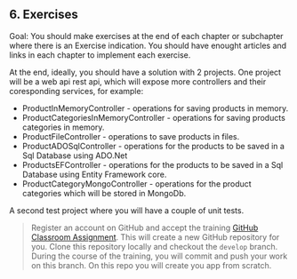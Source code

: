 ## 6. Exercises

Goal: You should make exercises at the end of each chapter or subchapter where there is an Exercise indication.
You should have enought articles and links in each chapter to implement each exercise.

At the end, ideally, you should have a solution with 2 projects.
One project will be a web api rest api, which will expose more controllers and their coresponding services, for example:
 - ProductInMemoryController - operations for saving products in memory.
 - ProductCategoriesInMemoryController - operations for saving products categories in memory.
 - ProductFileController - operations to save products in files.
 - ProductADOSqlController -  operations for the products to be saved in  a Sql Database using ADO.Net
 - ProductsEFController - operations for the products to be saved in  a Sql Database using Entity Framework core.
 - ProductCategoryMongoController - operations for the product categories which will be stored in MongoDb.

A second test project where you will have a couple of unit tests.

  > Register an account on GitHub and accept the training [GitHub Classroom Assignment](https://classroom.github.com/a/EqvB8FNL). This will create a new GitHub repository for you. Clone this repository locally and checkout the `develop` branch. During the course of the training, you will commit and push your work on this branch.
  > On this repo you will create you app from scratch.
